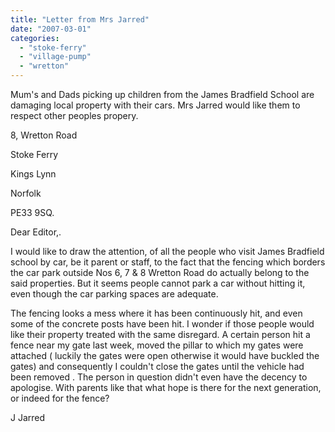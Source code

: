 ```yaml
---
title: "Letter from Mrs Jarred"
date: "2007-03-01"
categories: 
  - "stoke-ferry"
  - "village-pump"
  - "wretton"
---
```


Mum's and Dads picking up children from the James Bradfield School are damaging local property with their cars. Mrs Jarred would like them to respect other peoples propery.

8, Wretton Road

Stoke Ferry

Kings Lynn

Norfolk

PE33 9SQ.

Dear Editor,.

I would like to draw the attention, of all the people who visit James Bradfield school by car, be it parent or staff, to the fact that the fencing which borders the car park outside Nos 6, 7 & 8 Wretton Road do actually belong to the said properties. But it seems people cannot park a car without hitting it, even though the car parking spaces are adequate.

The fencing looks a mess where it has been continuously hit, and even some of the concrete posts have been hit. I wonder if those people would like their property treated with the same disregard. A certain person hit a fence near my gate last week, moved the pillar to which my gates were attached ( luckily the gates were open otherwise it would have buckled the gates) and consequently I couldn't close the gates until the vehicle had been removed . The person in question didn't even have the decency to apologise. With parents like that what hope is there for the next generation, or indeed for the fence?

J Jarred
